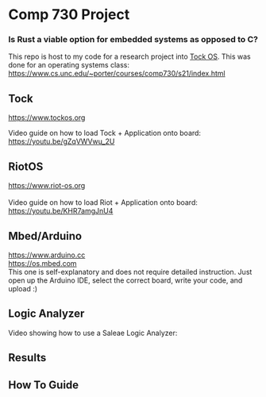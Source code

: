 # Comp 730 Project

### Is Rust a viable option for embedded systems as opposed to C? 
This repo is host to my code for a research project into [Tock OS](https://www.tockos.org). This was done for an operating systems class: https://www.cs.unc.edu/~porter/courses/comp730/s21/index.html


## Tock
https://www.tockos.org<br />  

Video guide on how to load Tock + Application onto board: https://youtu.be/gZqVWVwu_2U

## RiotOS
https://www.riot-os.org <br />    
Video guide on how to load Riot + Application onto board: https://youtu.be/KHR7amgJnU4
## Mbed/Arduino
https://www.arduino.cc <br />
https://os.mbed.com <br />
This one is self-explanatory and does not require detailed instruction. Just open up the Arduino IDE, select the correct board, write your code, and upload :)

## Logic Analyzer
Video showing how to use a Saleae Logic Analyzer: 

## Results

## How To Guide


